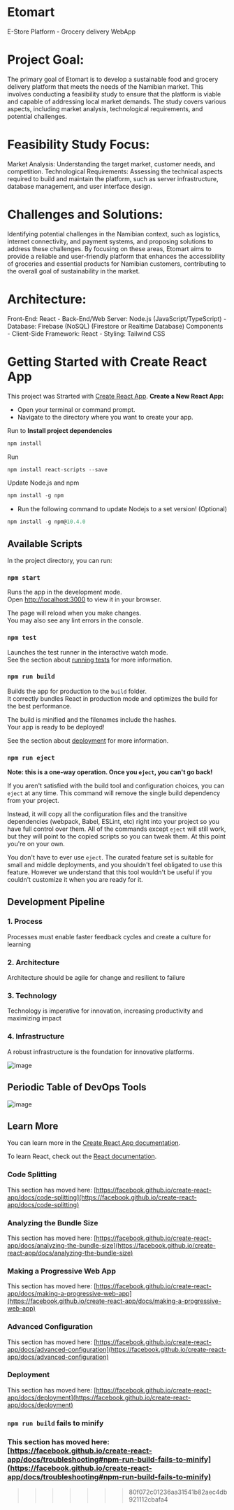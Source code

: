 # Etomart
E-Store Platform - Grocery delivery WebApp

# Project Goal:
The primary goal of Etomart is to develop a sustainable food and grocery delivery platform that meets the needs of the Namibian market. This involves conducting a feasibility study to ensure that the platform is viable and capable of addressing local market demands. The study covers various aspects, including market analysis, technological requirements, and potential challenges.

# Feasibility Study Focus:
Market Analysis: Understanding the target market, customer needs, and competition.
Technological Requirements: Assessing the technical aspects required to build and maintain the platform, such as server infrastructure, database management, and user interface design.

# Challenges and Solutions: 
Identifying potential challenges in the Namibian context, such as logistics, internet connectivity, and payment systems, and proposing solutions to address these challenges.
By focusing on these areas, Etomart aims to provide a reliable and user-friendly platform that enhances the accessibility of groceries and essential products for Namibian customers, contributing to the overall goal of sustainability in the market.

# Architecture:
Front-End: React - Back-End/Web Server: Node.js (JavaScript/TypeScript) - Database: Firebase (NoSQL) (Firestore or Realtime Database)  Components  - Client-Side Framework: React - Styling: Tailwind CSS

# Getting Started with Create React App

This project was Strarted with [Create React App](https://github.com/facebook/create-react-app).
**Create a New React App:**

- Open your terminal or command prompt.
- Navigate to the directory where you want to create your app.

Run to **Install project dependencies**

```jsx
npm install
```

Run

```jsx
npm install react-scripts --save
```

Update Node.js and npm

```jsx
npm install -g npm
```

- Run the following command to update Nodejs to a set version! (Optional)

```jsx
npm install -g npm@10.4.0 
```
## Available Scripts

In the project directory, you can run:

### `npm start`

Runs the app in the development mode.\
Open [http://localhost:3000](http://localhost:3000) to view it in your browser.

The page will reload when you make changes.\
You may also see any lint errors in the console.

### `npm test`

Launches the test runner in the interactive watch mode.\
See the section about [running tests](https://facebook.github.io/create-react-app/docs/running-tests) for more information.

### `npm run build`

Builds the app for production to the `build` folder.\
It correctly bundles React in production mode and optimizes the build for the best performance.

The build is minified and the filenames include the hashes.\
Your app is ready to be deployed!

See the section about [deployment](https://facebook.github.io/create-react-app/docs/deployment) for more information.

### `npm run eject`

**Note: this is a one-way operation. Once you `eject`, you can't go back!**

If you aren't satisfied with the build tool and configuration choices, you can `eject` at any time. This command will remove the single build dependency from your project.

Instead, it will copy all the configuration files and the transitive dependencies (webpack, Babel, ESLint, etc) right into your project so you have full control over them. All of the commands except `eject` will still work, but they will point to the copied scripts so you can tweak them. At this point you're on your own.

You don't have to ever use `eject`. The curated feature set is suitable for small and middle deployments, and you shouldn't feel obligated to use this feature. However we understand that this tool wouldn't be useful if you couldn't customize it when you are ready for it.

## Development Pipeline

### 1. Process
Processes must enable faster feedback cycles and create a culture for learning 

### 2. Architecture
Architecture should be agile for change and resilient to failure

### 3. Technology
Technology is imperative for innovation, increasing productivity and maximizing impact

### 4. Infrastructure
A robust infrastructure is the foundation for innovative platforms.

![image](https://github.com/Jason-Mendes/etomart/assets/67435959/12684e5e-2ff0-4db3-af82-b0e21c7cc7ea)

## Periodic Table of DevOps Tools

![image](https://github.com/Jason-Mendes/etomart/assets/67435959/2d38a9a9-c704-4d95-811d-6262598f39e7)


## Learn More

You can learn more in the [Create React App documentation](https://facebook.github.io/create-react-app/docs/getting-started).

To learn React, check out the [React documentation](https://reactjs.org/).

### Code Splitting

This section has moved here: [https://facebook.github.io/create-react-app/docs/code-splitting](https://facebook.github.io/create-react-app/docs/code-splitting)

### Analyzing the Bundle Size

This section has moved here: [https://facebook.github.io/create-react-app/docs/analyzing-the-bundle-size](https://facebook.github.io/create-react-app/docs/analyzing-the-bundle-size)

### Making a Progressive Web App

This section has moved here: [https://facebook.github.io/create-react-app/docs/making-a-progressive-web-app](https://facebook.github.io/create-react-app/docs/making-a-progressive-web-app)

### Advanced Configuration

This section has moved here: [https://facebook.github.io/create-react-app/docs/advanced-configuration](https://facebook.github.io/create-react-app/docs/advanced-configuration)

### Deployment

This section has moved here: [https://facebook.github.io/create-react-app/docs/deployment](https://facebook.github.io/create-react-app/docs/deployment)

### `npm run build` fails to minify

### This section has moved here: [https://facebook.github.io/create-react-app/docs/troubleshooting#npm-run-build-fails-to-minify](https://facebook.github.io/create-react-app/docs/troubleshooting#npm-run-build-fails-to-minify)

>>>>>>> 80f072c01236aa31541b82aec4db921112cbafa4
